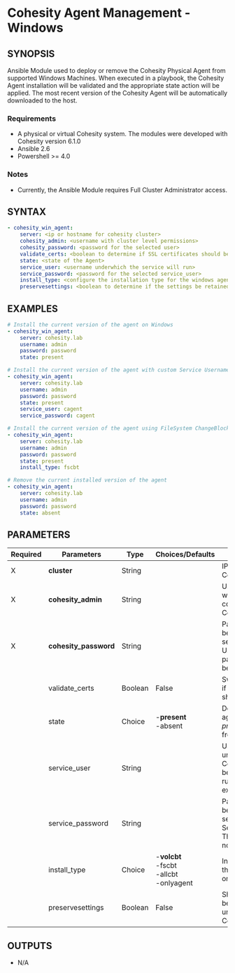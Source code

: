 # Cohesity Agent Management - Windows

## SYNOPSIS
Ansible Module used to deploy or remove the Cohesity Physical Agent from supported Windows Machines.  When executed in a playbook, the Cohesity Agent installation will be validated and the appropriate state action will be applied.  The most recent version of the Cohesity Agent will be automatically downloaded to the host.

### Requirements
  - A physical or virtual Cohesity system. The modules were developed with Cohesity version 6.1.0
  - Ansible 2.6
  - Powershell >= 4.0

### Notes
  - Currently, the Ansible Module requires Full Cluster Administrator access.

## SYNTAX

```yaml
- cohesity_win_agent:
    server: <ip or hostname for cohesity cluster>
    cohesity_admin: <username with cluster level permissions>
    cohesity_password: <password for the selected user>
    validate_certs: <boolean to determine if SSL certificates should be validated>
    state: <state of the Agent>
    service_user: <username underwhich the service will run>
    service_password: <password for the selected service_user>
    install_type: <configure the installation type for the windows agent>
    preservesettings: <boolean to determine if the settings be retained when uninstalling the Cohesity Agent>
```

## EXAMPLES

```yaml
# Install the current version of the agent on Windows
- cohesity_win_agent:
    server: cohesity.lab
    username: admin
    password: password
    state: present

# Install the current version of the agent with custom Service Username/Password
- cohesity_win_agent:
    server: cohesity.lab
    username: admin
    password: password
    state: present
    service_user: cagent
    service_password: cagent

# Install the current version of the agent using FileSystem ChangeBlockTracker
- cohesity_win_agent:
    server: cohesity.lab
    username: admin
    password: password
    state: present
    install_type: fscbt

# Remove the current installed version of the agent
- cohesity_win_agent:
    server: cohesity.lab
    username: admin
    password: password
    state: absent
```


## PARAMETERS

| Required | Parameters | Type | Choices/Defaults | Comments |
| --- | --- | --- | --- | --- |
| X | **cluster** | String | | IP or FQDN for the Cohesity Cluster |
| X | **cohesity_admin** | String | | Username with which Ansible will connect to the Cohesity Cluster |
| X | **cohesity_password** | String | | Password belonging to the selected Username.  This parameter will not be logged. |
|   | validate_certs | Boolean | False | Switch determines if SSL Validation should be enabled. |
|   | state | Choice | -**present**<br>-absent | Determines if the agent should be *present* or *absent* from the host |
|   | service_user | String | | Username underwhich the Cohesity Agent will be installed and run. This user must exist. |
|   | service_password | String | | Password belonging to the selected Service_Username.  This parameter will not be logged. |
|   | install_type | Choice | -**volcbt**<br>-fscbt<br>-allcbt<br>-onlyagent | Installation type for the Cohesity Agent on Windows |
|   | preservesettings | Boolean | False | Should the settings be retained when uninstalling the Cohesity Agent. |


## OUTPUTS
- N/A

